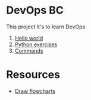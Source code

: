 # DevOps BC

This project it's to learn DevOps

1. [Hello world](hello-world.py)
2. [Python exercises](python)
3. [Commands](commands.md)

# Resources

- [Draw flowcharts](http://draw.io)
